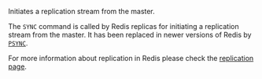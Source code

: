 Initiates a replication stream from the master.

The `SYNC` command is called by Redis replicas for initiating a replication
stream from the master. It has been replaced in newer versions of Redis by
 [`PSYNC`](./psync).

For more information about replication in Redis please check the
[replication page][tr].

[tr]: /topics/replication

